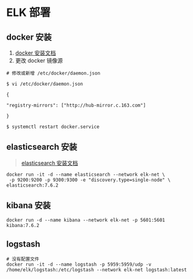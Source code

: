 # ELK 部署

## docker 安装
1. [docker 安装文档](https://docs.docker.com/engine/install/)
2. 更改 docker 镜像源
```
# 修改或新增 /etc/docker/daemon.json

$ vi /etc/docker/daemon.json

{

"registry-mirrors": ["http://hub-mirror.c.163.com"]

}

$ systemctl restart docker.service
```

## elasticsearch 安装
> [elasticsearch 安装文档](https://hub.docker.com/_/elasticsearch)


```
docker run -it -d --name elasticsearch --network elk-net \
 -p 9200:9200 -p 9300:9300 -e "discovery.type=single-node" \ 
elasticsearch:7.6.2
```

## kibana 安装

```
docker run -d --name kibana --network elk-net -p 5601:5601 kibana:7.6.2

```
## logstash
```
# 没有配置文件
docker run -it -d --name logstash -p 5959:5959/udp -v /home/elk/logstash:/etc/logstash --network elk-net logstash:latest

```